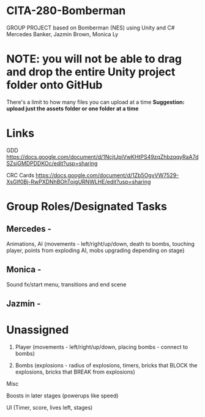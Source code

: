 # CITA-280-Bomberman
GROUP PROJECT based on Bomberman (NES) using Unity and C#
Mercedes Banker, Jazmin Brown, Monica Ly

# NOTE: you will not be able to drag and drop the entire Unity project folder onto GitHub
There's a limit to how many files you can upload at a time 
<b> Suggestion: upload just the assets folder or one folder at a time </b>

# Links
GDD https://docs.google.com/document/d/1NcjtJpiVwKHtPS49zqZhbzqqyRaA7dSZsiGMDPDDKOc/edit?usp=sharing 

CRC Cards https://docs.google.com/document/d/1Zb5OgvVW7529-XsGlf0Bj-RwPXDNhBOhTojgURNWLHE/edit?usp=sharing

# Group Roles/Designated Tasks
<h2> Mercedes - </h2>
Animations, AI (movements - left/right/up/down, death to bombs, touching player, points from exploding AI, mobs upgrading depending on stage)

<h2> Monica - </h2>
Sound fx/start menu, transitions and end scene 

<h2> Jazmin - </h2>


# Unassigned

1. Player (movements - left/right/up/down, placing bombs - connect to bombs)

3. Bombs (explosions - radius of explosions, timers, bricks that BLOCK the explosions, bricks that BREAK from explosions)

Misc

Boosts in later stages (powerups like speed)

UI (Timer, score, lives left, stages)
